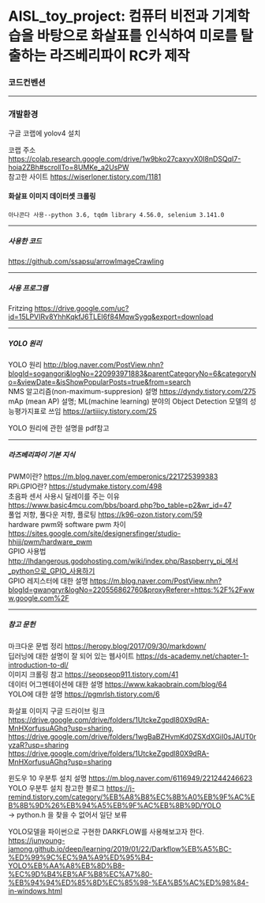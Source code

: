 # AISL_toy_project: 컴퓨터 비전과 기계학습을 바탕으로 화살표를 인식하여 미로를 탈출하는 라즈베리파이 RC카 제작

### 코드컨벤션

---

### 개발환경

구글 코랩에 yolov4 설치 </br>

코랩 주소 https://colab.research.google.com/drive/1w9bko27caxyvX0I8nDSQqI7-hoia2ZBh#scrollTo=8UMKe_a2UsPW </br>
참고한 사이트 https://wiserloner.tistory.com/1181 </br>


#### 화살표 이미지 데이터셋 크롤링
`아나콘다 사용--python 3.6, tqdm library 4.56.0, selenium 3.141.0`

---

##### 사용한 코드
https://github.com/ssapsu/arrowImageCrawling

---

##### 사용 프로그램
Fritzing https://drive.google.com/uc?id=15LPVIRv8YhhKqkfJ6TLEI6f84MqwSygq&export=download <br/>

---

##### YOLO 원리
YOLO 원리 http://blog.naver.com/PostView.nhn?blogId=sogangori&logNo=220993971883&parentCategoryNo=6&categoryNo=&viewDate=&isShowPopularPosts=true&from=search <br/>
NMS 알고리즘(non-maximum-suppresion) 설명 https://dyndy.tistory.com/275 <br/>
mAp (mean AP) 설명; ML(machine learning) 분야의 Object Detection 모델의 성능평가지표로 쓰임 https://artiiicy.tistory.com/25 <br/>

YOLO 원리에 관한 설명을 pdf참고 <br/>

---

##### 라즈베리파이 기본 지식
PWM이란? https://m.blog.naver.com/emperonics/221725399383 <br/>
RPi.GPIO란? https://studymake.tistory.com/498 <br/>
초음파 센서 사용시 딜레이를 주는 이유 https://www.basic4mcu.com/bbs/board.php?bo_table=p2&wr_id=47 <br/>
풀업 저항, 풀다운 저항, 플로팅 https://k96-ozon.tistory.com/59 <br/>
hardware pwm와 software pwm 차이 https://sites.google.com/site/designersfinger/studio-hhjjj/pwm/hardware_pwm <br/>
GPIO 사용법 http://lhdangerous.godohosting.com/wiki/index.php/Raspberry_pi_에서_python으로_GPIO_사용하기 <br/>
GPIO 레지스터에 대한 설명 https://m.blog.naver.com/PostView.nhn?blogId=gwangryr&logNo=220556862760&proxyReferer=https:%2F%2Fwww.google.com%2F <br/>

---

##### 참고 문헌
마크다운 문법 정리 https://heropy.blog/2017/09/30/markdown/ <br/>
딥러닝에 대한 설명이 잘 되어 있는 웹사이트 https://ds-academy.net/chapter-1-introduction-to-dl/ <br/>
이미지 크롤링 참고 https://seopseop911.tistory.com/41 <br/>
데이터 어그멘테이션에 대한 설명 https://www.kakaobrain.com/blog/64 <br/>
YOLO에 대한 설명 https://pgmrlsh.tistory.com/6 <br/>

화살표 이미지 구글 드라이브 링크
https://drive.google.com/drive/folders/1UtckeZgpdl80X9dRA-MnHXorfusuAGhq?usp=sharing, https://drive.google.com/drive/folders/1wgBaBZHvmKd0ZSXdXGiI0sJAUT0ryzaR?usp=sharing <br/>
https://drive.google.com/drive/folders/1UtckeZgpdl80X9dRA-MnHXorfusuAGhq?usp=sharing

윈도우 10 우분투 설치 설명 https://m.blog.naver.com/6116949/221244246623 <br/>
YOLO 우분투 설치 참고한 블로그 https://j-remind.tistory.com/category/%EB%A8%B8%EC%8B%A0%EB%9F%AC%EB%8B%9D%26%EB%94%A5%EB%9F%AC%EB%8B%9D/YOLO <br/>
-> python.h 을 찾을 수 없어서 일단 보류

YOLO모델을 파이썬으로 구현한 DARKFLOW를 사용해보고자 한다. https://junyoung-jamong.github.io/deep/learning/2019/01/22/Darkflow%EB%A5%BC-%ED%99%9C%EC%9A%A9%ED%95%B4-YOLO%EB%AA%A8%EB%8D%B8-%EC%9D%B4%EB%AF%B8%EC%A7%80-%EB%94%94%ED%85%8D%EC%85%98-%EA%B5%AC%ED%98%84-in-windows.html <br/>
